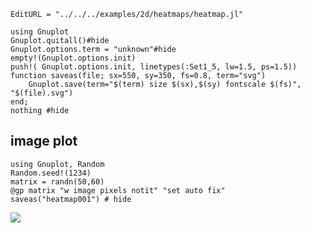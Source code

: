 ```@meta
EditURL = "../../../examples/2d/heatmaps/heatmap.jl"
```

````@example heatmap
using Gnuplot
Gnuplot.quitall()#hide
Gnuplot.options.term = "unknown"#hide
empty!(Gnuplot.options.init)
push!( Gnuplot.options.init, linetypes(:Set1_5, lw=1.5, ps=1.5))
function saveas(file; sx=550, sy=350, fs=0.8, term="svg")
    Gnuplot.save(term="$(term) size $(sx),$(sy) fontscale $(fs)", "$(file).svg")
end;
nothing #hide
````

## image plot

````@example heatmap
using Gnuplot, Random
Random.seed!(1234)
matrix = randn(50,60)
@gp matrix "w image pixels notit" "set auto fix"
saveas("heatmap001") # hide
````

![](heatmap001.svg)

